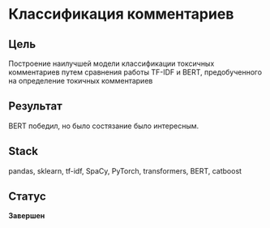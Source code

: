 # Классификация комментариев

## Цель
Построение наилучшей модели классификации токсичных комментариев путем сравнения работы TF-IDF и BERT, предобученного на определение токичных комментариев

## Результат
BERT победил, но было состязание было интересным.

## Stack
pandas, sklearn, tf-idf, SpaCy, PyTorch, transformers, BERT, catboost

## Статус
**Завершен**
